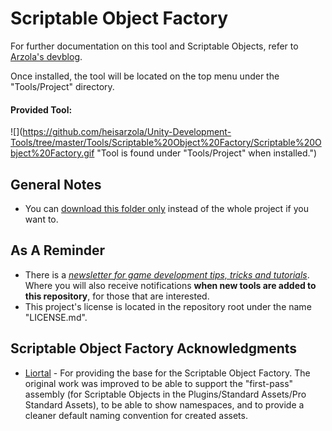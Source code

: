 # Scriptable Object Factory
For further documentation on this tool and Scriptable Objects, refer to [Arzola's devblog](http://heisarzola.com/devblog/unity-tip-3/).

Once installed, the tool will be located on the top menu under the "Tools/Project" directory.

#### Provided Tool:

![](https://github.com/heisarzola/Unity-Development-Tools/tree/master/Tools/Scriptable%20Object%20Factory/Scriptable%20Object%20Factory.gif "Tool is found under "Tools/Project" when installed.")

## General Notes

* You can [download this folder only](https://minhaskamal.github.io/DownGit/#/home?url=https://github.com/heisarzola/Unity-Development-Tools/tree/master/Tools/Scriptable%20Object%20Factory) instead of the whole project if you want to.

## As A Reminder 
 * There is a [*newsletter for game development tips, tricks and tutorials*](https://heisarzola.us16.list-manage.com/subscribe?u=711c0d50be32d6a5eca3ccb18&id=43d6d70f28).
 Where you will also receive notifications **when new tools are added to this repository**, for those that are interested.
* This project's license is located in the repository root under the name "LICENSE.md".

## Scriptable Object Factory Acknowledgments

* [Liortal](https://github.com/liortal53/) - For providing the base for the Scriptable Object Factory. The original work was improved to be able to support the "first-pass" assembly (for Scriptable Objects in the Plugins/Standard Assets/Pro Standard Assets), to be able to show namespaces, and to provide a cleaner default naming convention for created assets.
